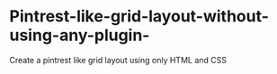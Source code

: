 # Pintrest-like-grid-layout-without-using-any-plugin-
Create a pintrest like grid layout using only HTML and CSS
